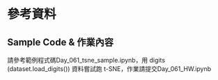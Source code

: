 # 參考資料
## Sample Code & 作業內容
請參考範例程式碼Day_061_tsne_sample.ipynb，用 digits (dataset.load_digits()) 資料嘗試跑 t-SNE，作業請提交Day_061_HW.ipynb
